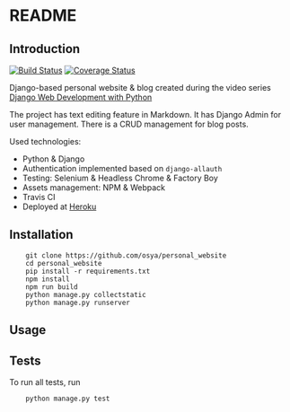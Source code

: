 # README

## Introduction

[![Build Status](https://travis-ci.org/osya/personal_website.svg)](https://travis-ci.org/osya/personal_website) [![Coverage Status](https://coveralls.io/repos/github/osya/personal_website/badge.svg?branch=master)](https://coveralls.io/github/osya/personal_website?branch=master)

Django-based personal website & blog created during the video series [Django Web Development with Python](https://www.youtube.com/playlist?list=PLQVvvaa0QuDeA05ZouE4OzDYLHY-XH-Nd)

The project has text editing feature in Markdown. It has Django Admin for user management. There is a CRUD management for blog posts.

Used technologies:

- Python & Django
- Authentication implemented based on `django-allauth`
- Testing: Selenium & Headless Chrome & Factory Boy
- Assets management: NPM & Webpack
- Travis CI
- Deployed at [Heroku](https://django-personal-website.herokuapp.com/)

## Installation

```shell
    git clone https://github.com/osya/personal_website
    cd personal_website
    pip install -r requirements.txt
    npm install
    npm run build
    python manage.py collectstatic
    python manage.py runserver
```

## Usage

## Tests

To run all tests, run

```shell
    python manage.py test
```
